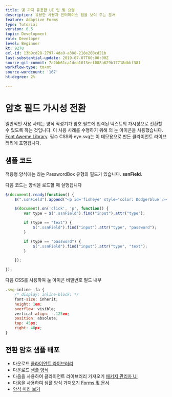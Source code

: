 ```yaml
---
title: 몇 가지 유용한 UI 팁 및 요령
description: 유용한 사용자 인터페이스 팁을 보여 주는 문서
feature: Adaptive Forms
type: Tutorial
version: 6.5
topic: Development
role: Developer
level: Beginner
kt: 9270
exl-id: 13b9cd28-2797-4da9-a300-218e208cd21b
last-substantial-update: 2019-07-07T00:00:00Z
source-git-commit: 7a2bb61ca1dea1013eef088a629b17718dbbf381
workflow-type: tm+mt
source-wordcount: '167'
ht-degree: 2%

---
```


# 암호 필드 가시성 전환

일반적인 사용 사례는 양식 작성기가 암호 필드에 입력된 텍스트의 가시성으로 전환할 수 있도록 하는 것입니다.
이 사용 사례를 수행하기 위해 의 눈 아이콘을 사용했습니다. [Font Aweme Library](https://fontawesome.com/). 필수 CSS와 eye.svg는 이 데모용으로 만든 클라이언트 라이브러리에 포함됩니다.



## 샘플 코드

적응형 양식에는 라는 PasswordBox 유형의 필드가 있습니다. **ssnField**.

다음 코드는 양식을 로드할 때 실행됩니다

```javascript
$(document).ready(function() {
    $(".ssnField").append("<p id='fisheye' style='color: Dodgerblue';><i class='fa fa-eye'></i></p>");

    $(document).on('click', 'p', function() {
        var type = $(".ssnField").find("input").attr("type");

        if (type == "text") {
            $(".ssnField").find("input").attr("type", "password");
        }

        if (type == "password") {
            $(".ssnField").find("input").attr("type", "text");
        }

    });

});
```

다음 CSS를 사용하여 **눈** 아이콘 비밀번호 필드 내부

```javascript
.svg-inline--fa {
    /* display: inline-block; */
    font-size: inherit;
    height: 1em;
    overflow: visible;
    vertical-align: -.125em;
    position: absolute;
    top: 45px;
    right: 40px;
}
```

## 전환 암호 샘플 배포

* 다운로드 [클라이언트 라이브러리](assets/simple-ui-tips.zip)
* 다운로드 [샘플 양식](assets/simple-ui-tricks-form.zip)
* 다음을 사용하여 클라이언트 라이브러리 가져오기 [패키지 관리자 UI](http://localhost:4502/crx/packmgr/index.jsp)
* 다음을 사용하여 샘플 양식 가져오기 [Forms 및 문서](http://localhost:4502/aem/forms.html/content/dam/formsanddocuments)
* [양식 미리 보기](http://localhost:4502/content/dam/formsanddocuments/simpleuitips/jcr:content?wcmmode=disabled)
